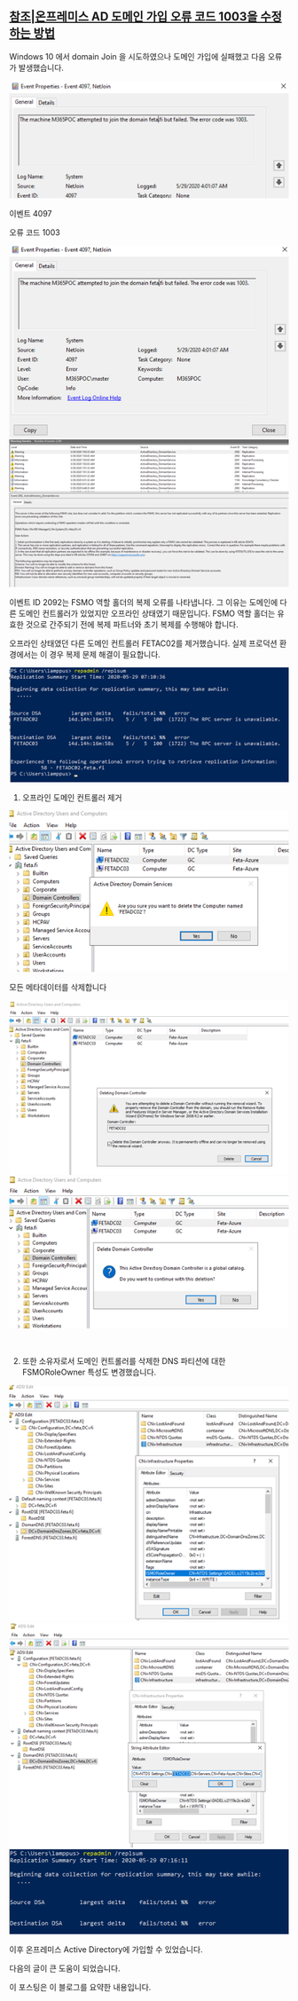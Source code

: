 ## [참조|온프레미스 AD 도메인 가입 오류 코드 1003을 수정하는 방법](https://samilamppu.com/2020/05/29/how-to-fix-w10-on-premises-ad-domain-join-error-code-1003/) 


Windows 10 에서 domain Join 을 시도하였으나
도메인 가입에 실패했고 다음 오류가 발생했습니다.

![PostImages](/assets/PostImages/20241217_1.png)

이벤트 4097

오류 코드 1003

![PostImages](/assets/PostImages/20241217_2.png)
​![PostImages](/assets/PostImages/20241217_3.png)

이벤트 ID 2092는 FSMO 역할 홀더의 복제 오류를 나타냅니다. 그 이유는 도메인에 다른 도메인 컨트롤러가 있었지만 오프라인 상태였기 때문입니다. FSMO 역할 홀더는 유효한 것으로 간주되기 전에 복제 파트너와 초기 복제를 수행해야 합니다.

오프라인 상태였던 다른 도메인 컨트롤러  FETAC02를 제거했습니다. 실제 프로덕션 환경에서는 이 경우 복제 문제 해결이 필요합니다.

![PostImages](/assets/PostImages/20241217_4.png)

1. 오프라인 도메인 컨트롤러 제거

![PostImages](/assets/PostImages/20241217_5.png)

모든 메타데이터를 삭제합니다

![PostImages](/assets/PostImages/20241217_6.png)
![PostImages](/assets/PostImages/20241217_7.png)​

​

2. 또한 소유자로서 도메인 컨트롤러를 삭제한 DNS 파티션에 대한 FSMORoleOwner 특성도 변경했습니다.

![PostImages](/assets/PostImages/20241217_8.png)
​![PostImages](/assets/PostImages/20241217_9.png)
![PostImages](/assets/PostImages/20241217_10.png)

이후 온프레미스 Active Directory에 가입할 수 있었습니다.


다음의 글이 큰 도움이 되었습니다.

이 포스팅은 이 블로그를 요약한 내용입니다. 

